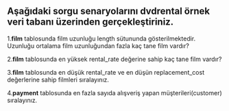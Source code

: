 ## Aşağıdaki sorgu senaryolarını **dvdrental** örnek veri tabanı üzerinden gerçekleştiriniz.



1.**film** tablosunda film uzunluğu length sütununda gösterilmektedir. Uzunluğu ortalama film uzunluğundan fazla kaç tane film vardır?

2.**film** tablosunda en yüksek rental_rate değerine sahip kaç tane film vardır?

3.**film** tablosunda en düşük rental_rate ve en düşün replacement_cost değerlerine sahip filmleri sıralayınız.

4.**payment** tablosunda en fazla sayıda alışveriş yapan müşterileri(customer) sıralayınız.


